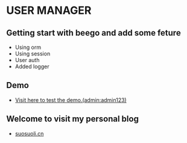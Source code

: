 USER MANAGER
===

## Getting start with beego and add some feture

- Using orm
- Using session
- User auth
- Added logger

## Demo

- [Visit here to test the demo.(admin:admin123)](http://www.suosuoli.cn:8086/user/home)


## Welcome to visit my personal blog

- [suosuoli.cn](https://www.suosuoli.cn)
